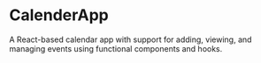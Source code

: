 # CalenderApp
A React-based calendar app with support for adding, viewing, and managing events using functional components and hooks.
